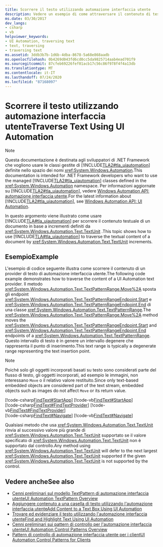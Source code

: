 ```yaml
---
title: Scorrere il testo utilizzando automazione interfaccia utente
description: Vedere un esempio di come attraversare il contenuto di testo di un documento usando l'automazione interfaccia utente Microsoft, in incrementi di TextUnit.
ms.date: 03/30/2017
dev_langs:
- csharp
- vb
helpviewer_keywords:
- UI Automation, traversing text
- text, traversing
- traversing text
ms.assetid: 3ddb3b7b-1d6b-4dba-8678-5a68e868aadb
ms.openlocfilehash: 0b4269d043fd6cd0cc5da9825714aab4ead701f9
ms.sourcegitcommit: 87cfeb69226fef01acb17c56c86f978f4f4a13db
ms.translationtype: MT
ms.contentlocale: it-IT
ms.lasthandoff: 07/24/2020
ms.locfileid: "87168097"
---
```

# <a name="traverse-text-using-ui-automation"></a><span data-ttu-id="3acf6-103">Scorrere il testo utilizzando automazione interfaccia utente</span><span class="sxs-lookup"><span data-stu-id="3acf6-103">Traverse Text Using UI Automation</span></span>
> [!NOTE]
> <span data-ttu-id="3acf6-104">Questa documentazione è destinata agli sviluppatori di .NET Framework che vogliono usare le classi gestite di [!INCLUDE[TLA2#tla_uiautomation](../../../includes/tla2sharptla-uiautomation-md.md)] definite nello spazio dei nomi <xref:System.Windows.Automation>.</span><span class="sxs-lookup"><span data-stu-id="3acf6-104">This documentation is intended for .NET Framework developers who want to use the managed [!INCLUDE[TLA2#tla_uiautomation](../../../includes/tla2sharptla-uiautomation-md.md)] classes defined in the <xref:System.Windows.Automation> namespace.</span></span> <span data-ttu-id="3acf6-105">Per informazioni aggiornate su [!INCLUDE[TLA2#tla_uiautomation](../../../includes/tla2sharptla-uiautomation-md.md)], vedere [Windows Automation API: automazione interfaccia utente](/windows/win32/winauto/entry-uiauto-win32).</span><span class="sxs-lookup"><span data-stu-id="3acf6-105">For the latest information about [!INCLUDE[TLA2#tla_uiautomation](../../../includes/tla2sharptla-uiautomation-md.md)], see [Windows Automation API: UI Automation](/windows/win32/winauto/entry-uiauto-win32).</span></span>  
  
 <span data-ttu-id="3acf6-106">In questo argomento viene illustrato come usare [!INCLUDE[TLA#tla_uiautomation](../../../includes/tlasharptla-uiautomation-md.md)] per scorrere il contenuto testuale di un documento in base a incrementi definiti da <xref:System.Windows.Automation.Text.TextUnit> .</span><span class="sxs-lookup"><span data-stu-id="3acf6-106">This topic shows how to use [!INCLUDE[TLA#tla_uiautomation](../../../includes/tlasharptla-uiautomation-md.md)] to traverse the textual content of a document by <xref:System.Windows.Automation.Text.TextUnit> increments.</span></span>  
  
## <a name="example"></a><span data-ttu-id="3acf6-107">Esempio</span><span class="sxs-lookup"><span data-stu-id="3acf6-107">Example</span></span>  
 <span data-ttu-id="3acf6-108">L'esempio di codice seguente illustra come scorrere il contenuto di un provider di testo di automazione interfaccia utente.</span><span class="sxs-lookup"><span data-stu-id="3acf6-108">The following code example demonstrates how to traverse the content of a UI Automation text provider.</span></span> <span data-ttu-id="3acf6-109">Il metodo <xref:System.Windows.Automation.Text.TextPatternRange.Move%2A> sposta gli endpoint <xref:System.Windows.Automation.Text.TextPatternRangeEndpoint.Start> e <xref:System.Windows.Automation.Text.TextPatternRangeEndpoint.End> di una classe <xref:System.Windows.Automation.Text.TextPatternRange>.</span><span class="sxs-lookup"><span data-stu-id="3acf6-109">The <xref:System.Windows.Automation.Text.TextPatternRange.Move%2A> method moves the <xref:System.Windows.Automation.Text.TextPatternRangeEndpoint.Start> and <xref:System.Windows.Automation.Text.TextPatternRangeEndpoint.End> endpoints of a <xref:System.Windows.Automation.Text.TextPatternRange>.</span></span> <span data-ttu-id="3acf6-110">Questo intervallo di testo è in genere un intervallo degenere che rappresenta il punto di inserimento.</span><span class="sxs-lookup"><span data-stu-id="3acf6-110">This text range is typically a degenerate range representing the text insertion point.</span></span>  
  
> [!NOTE]
> <span data-ttu-id="3acf6-111">Poiché solo gli oggetti incorporati basati su testo sono considerati parte del flusso di testo, gli oggetti incorporati, ad esempio le immagini, non interessano `Move` o il relativo valore restituito.</span><span class="sxs-lookup"><span data-stu-id="3acf6-111">Since only text-based embedded objects are considered part of the text stream, embedded objects such as images do not affect `Move` or its return value.</span></span>  
  
[!code-csharp[FindText#StartApp](../../../samples/snippets/csharp/VS_Snippets_Wpf/FindText/CSharp/SearchWindow.cs#startapp)]
[!code-vb[FindText#StartApp](../../../samples/snippets/visualbasic/VS_Snippets_Wpf/FindText/VisualBasic/SearchWindow.vb#startapp)]  
[!code-csharp[FindText#FindTextProvider](../../../samples/snippets/csharp/VS_Snippets_Wpf/FindText/CSharp/SearchWindow.cs#findtextprovider)]
[!code-vb[FindText#FindTextProvider](../../../samples/snippets/visualbasic/VS_Snippets_Wpf/FindText/VisualBasic/SearchWindow.vb#findtextprovider)]  
[!code-csharp[FindText#Navigate](../../../samples/snippets/csharp/VS_Snippets_Wpf/FindText/CSharp/SearchWindow.cs#navigate)]
[!code-vb[FindText#Navigate](../../../samples/snippets/visualbasic/VS_Snippets_Wpf/FindText/VisualBasic/SearchWindow.vb#navigate)]  
  
 <span data-ttu-id="3acf6-112">Qualsiasi metodo che usa <xref:System.Windows.Automation.Text.TextUnit> rinvia al successivo valore più grande di <xref:System.Windows.Automation.Text.TextUnit> supportato se il valore specificato di <xref:System.Windows.Automation.Text.TextUnit> non è supportato dal controllo.</span><span class="sxs-lookup"><span data-stu-id="3acf6-112">Any method using <xref:System.Windows.Automation.Text.TextUnit> will defer to the next largest <xref:System.Windows.Automation.Text.TextUnit> supported if the given <xref:System.Windows.Automation.Text.TextUnit> is not supported by the control.</span></span>  
  
## <a name="see-also"></a><span data-ttu-id="3acf6-113">Vedere anche</span><span class="sxs-lookup"><span data-stu-id="3acf6-113">See also</span></span>

- [<span data-ttu-id="3acf6-114">Cenni preliminari sul modello TextPattern di automazione interfaccia utente</span><span class="sxs-lookup"><span data-stu-id="3acf6-114">UI Automation TextPattern Overview</span></span>](ui-automation-textpattern-overview.md)
- [<span data-ttu-id="3acf6-115">Aggiungere contenuto a una casella di testo utilizzando l'automazione interfaccia utente</span><span class="sxs-lookup"><span data-stu-id="3acf6-115">Add Content to a Text Box Using UI Automation</span></span>](add-content-to-a-text-box-using-ui-automation.md)
- [<span data-ttu-id="3acf6-116">Trovare ed evidenziare il testo utilizzando l'automazione interfaccia utente</span><span class="sxs-lookup"><span data-stu-id="3acf6-116">Find and Highlight Text Using UI Automation</span></span>](find-and-highlight-text-using-ui-automation.md)
- [<span data-ttu-id="3acf6-117">Cenni preliminari sui pattern di controllo per l'automazione interfaccia utente</span><span class="sxs-lookup"><span data-stu-id="3acf6-117">UI Automation Control Patterns Overview</span></span>](ui-automation-control-patterns-overview.md)
- [<span data-ttu-id="3acf6-118">Pattern di controllo di automazione interfaccia utente per i client</span><span class="sxs-lookup"><span data-stu-id="3acf6-118">UI Automation Control Patterns for Clients</span></span>](ui-automation-control-patterns-for-clients.md)
